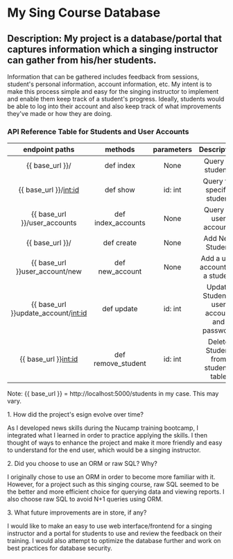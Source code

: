 # My Sing Course Database 

## Description: My project is a database/portal that captures information which a singing instructor can gather from his/her students.
Information that can be gathered includes feedback from sessions, student's personal information, account information, etc. My intent is to make this process simple and easy for the singing instructor to implement and enable them keep track of a student's progress. Ideally, students would be able to log into their account and also keep track of what improvements they've made or how they are doing.


###                                    API Reference Table for Students and User Accounts                                  

|   endpoint paths                      | methods            | parameters |    Description                                  | 
|   :---:                               |:---:               | :---:      | :---:                                           |
| {{ base_url }}/                       | def index          |  None      |   Query all students                            |
| {{ base_url }}/<int:id>               | def show           | id: int    |   Query for specific student                    |
| {{ base_url }}/user_accounts          | def index_accounts |  None      |   Query all user accounts                       |
| {{ base_url }}/                       | def create         |  None      |   Add New Student                               |
| {{ base_url }}user_account/new        | def new_account    |  None       |   Add a user account for a student              |
| {{ base_url }}update_account/<int:id> | def update         | id: int    |   Update Student's user account and password    |
| {{ base_url }}<int:id>                | def remove_student | id: int    |   Delete Student from students table            |

<p>
Note: {{ base_url }} = http://localhost:5000/students in my case. This may vary.
</p>

<p>
1. How did the project's esign evolve over time?

As I developed news skills during the Nucamp training bootcamp, I integrated what I learned in order to practice applying the skills.
I then thought of ways to enhance the project and make it more friendly and easy to understand for the end user, which would be a singing instructor.
</p>
<p>
2. Did you choose to use an ORM or raw SQL? Why?

I originally chose to use an ORM  in order to become more familiar with it. However, for a project such as this singing course, raw SQL seemed to be the better and more efficient choice for querying data and viewing reports. I also choose raw SQL to avoid N+1 queries using ORM.

</p>
<p>
3. What future improvements are in store, if any?

I would like to make an easy to use web interface/frontend for a singing instructor and a portal for students to use and review the feedback on their training. I would also attempt to optimize the database further and work on best practices for database security.
</p>
